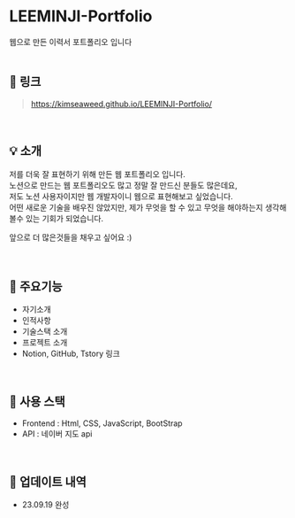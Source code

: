 # LEEMINJI-Portfolio
웹으로 만든 이력서 포트폴리오 입니다
<br><br>

## 🔗 링크
> https://kimseaweed.github.io/LEEMINJI-Portfolio/
<br>

## 💡 소개
저를 더욱 잘 표현하기 위해 만든 웹 포트폴리오 입니다.<br>
노션으로 만드는 웹 포트폴리오도 많고 정말 잘 만드신 분들도 많은데요,<br>
저도 노션 사용자이지만 웹 개발자이니 웹으로 표현해보고 싶었습니다.<br>
어떤 새로운 기술을 배우진 않았지만, 제가 무엇을 할 수 있고 무엇을 해야하는지 생각해볼수 있는 기회가 되었습니다.

앞으로 더 많은것들을 채우고 싶어요 :) 
<br><br><br>
## 📜 주요기능
* 자기소개
* 인적사항
* 기술스택 소개
* 프로젝트 소개
* Notion, GitHub, Tstory 링크
<br>

## 🔧 사용 스택
* Frontend : Html, CSS, JavaScript, BootStrap
* API : 네이버 지도 api
<br>

## 📰 업데이트 내역
* 23.09.19 완성
